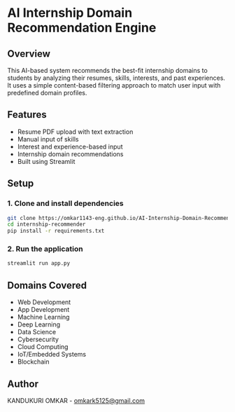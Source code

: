# AI Internship Domain Recommendation Engine

## Overview
This AI-based system recommends the best-fit internship domains to students by analyzing their resumes, skills, interests, and past experiences. It uses a simple content-based filtering approach to match user input with predefined domain profiles.

## Features
- Resume PDF upload with text extraction
- Manual input of skills
- Interest and experience-based input
- Internship domain recommendations
- Built using Streamlit

## Setup

### 1. Clone and install dependencies

```bash
git clone https://omkar1143-eng.github.io/AI-Internship-Domain-Recommendation-Engine-for-Micro-IT/
cd internship-recommender
pip install -r requirements.txt
```

### 2. Run the application

```bash
streamlit run app.py
```

## Domains Covered
- Web Development
- App Development
- Machine Learning
- Deep Learning
- Data Science
- Cybersecurity
- Cloud Computing
- IoT/Embedded Systems
- Blockchain

## Author
KANDUKURI OMKAR - omkark5125@gmail.com
